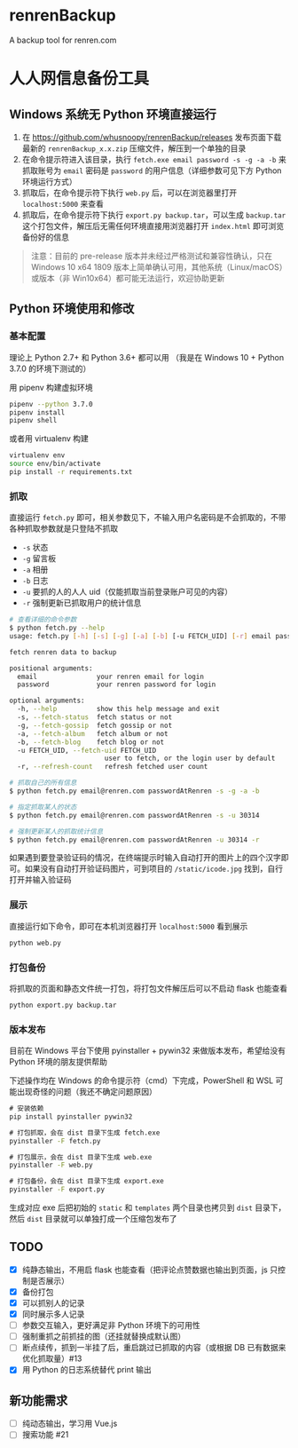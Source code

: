 # renrenBackup

A backup tool for renren.com


# 人人网信息备份工具


## Windows 系统无 Python 环境直接运行

1. 在 https://github.com/whusnoopy/renrenBackup/releases 发布页面下载最新的 `renrenBackup_x.x.zip` 压缩文件，解压到一个单独的目录
2. 在命令提示符进入该目录，执行 `fetch.exe email password -s -g -a -b` 来抓取账号为 `email` 密码是 `password` 的用户信息（详细参数可见下方 Python 环境运行方式）
3. 抓取后，在命令提示符下执行 `web.py` 后，可以在浏览器里打开 `localhost:5000` 来查看
4. 抓取后，在命令提示符下执行 `export.py backup.tar`，可以生成 `backup.tar` 这个打包文件，解压后无需任何环境直接用浏览器打开 `index.html` 即可浏览备份好的信息

> 注意：目前的 pre-release 版本并未经过严格测试和兼容性确认，只在 Windows 10 x64 1809 版本上简单确认可用，其他系统（Linux/macOS）或版本（非 Win10x64）都可能无法运行，欢迎协助更新


## Python 环境使用和修改

### 基本配置

理论上 Python 2.7+ 和 Python 3.6+ 都可以用
（我是在 Windows 10 + Python 3.7.0 的环境下测试的）

用 pipenv 构建虚拟环境

```bash
pipenv --python 3.7.0
pipenv install
pipenv shell
```

或者用 virtualenv 构建

```bash
virtualenv env
source env/bin/activate
pip install -r requirements.txt
```

### 抓取

直接运行 `fetch.py` 即可，相关参数见下，不输入用户名密码是不会抓取的，不带各种抓取参数就是只登陆不抓取

* `-s` 状态
* `-g` 留言板
* `-a` 相册
* `-b` 日志
* `-u` 要抓的人的人人 uid（仅能抓取当前登录账户可见的内容）
* `-r` 强制更新已抓取用户的统计信息

```bash
# 查看详细的命令参数
$ python fetch.py --help
usage: fetch.py [-h] [-s] [-g] [-a] [-b] [-u FETCH_UID] [-r] email password

fetch renren data to backup

positional arguments:
  email               your renren email for login
  password            your renren password for login

optional arguments:
  -h, --help          show this help message and exit
  -s, --fetch-status  fetch status or not
  -g, --fetch-gossip  fetch gossip or not
  -a, --fetch-album   fetch album or not
  -b, --fetch-blog    fetch blog or not
  -u FETCH_UID, --fetch-uid FETCH_UID
                        user to fetch, or the login user by default
  -r, --refresh-count   refresh fetched user count

# 抓取自己的所有信息
$ python fetch.py email@renren.com passwordAtRenren -s -g -a -b

# 指定抓取某人的状态
$ python fetch.py email@renren.com passwordAtRenren -s -u 30314

# 强制更新某人的抓取统计信息
$ python fetch.py email@renren.com passwordAtRenren -u 30314 -r
```

如果遇到要登录验证码的情况，在终端提示时输入自动打开的图片上的四个汉字即可。如果没有自动打开验证码图片，可到项目的 `/static/icode.jpg` 找到，自行打开并输入验证码

### 展示

直接运行如下命令，即可在本机浏览器打开 `localhost:5000` 看到展示

```bash
python web.py
```

### 打包备份

将抓取的页面和静态文件统一打包，将打包文件解压后可以不启动 flask 也能查看

```bash
python export.py backup.tar
```

### 版本发布

目前在 Windows 平台下使用 pyinstaller + pywin32 来做版本发布，希望给没有 Python 环境的朋友提供帮助

下述操作均在 Windows 的命令提示符（cmd）下完成，PowerShell 和 WSL 可能出现奇怪的问题（我还不确定问题原因）

```cmd
# 安装依赖
pip install pyinstaller pywin32

# 打包抓取，会在 dist 目录下生成 fetch.exe
pyinstaller -F fetch.py

# 打包展示，会在 dist 目录下生成 web.exe
pyinstaller -F web.py

# 打包备份，会在 dist 目录下生成 export.exe
pyinstaller -F export.py
```

生成对应 exe 后把初始的 `static` 和 `templates` 两个目录也拷贝到 `dist` 目录下，然后 `dist` 目录就可以单独打成一个压缩包发布了


## TODO

- [x] 纯静态输出，不用启 flask 也能查看（把评论点赞数据也输出到页面，js 只控制是否展示）
- [x] 备份打包
- [x] 可以抓别人的记录
- [x] 同时展示多人记录
- [ ] 参数交互输入，更好满足非 Python 环境下的可用性
- [ ] 强制重抓之前抓挂的图（还挂就替换成默认图）
- [ ] 断点续传，抓到一半挂了后，重启跳过已抓取的内容（或根据 DB 已有数据来优化抓取量）#13
- [x] 用 Python 的日志系统替代 print 输出

## 新功能需求

- [ ] 纯动态输出，学习用 Vue.js
- [ ] 搜索功能 #21

